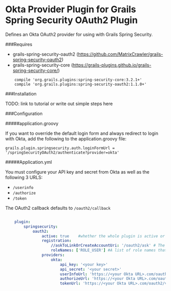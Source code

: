 # Okta Provider Plugin for Grails Spring Security OAuth2 Plugin

Defines an Okta OAuth2 provider for using with Grails Spring Security.

###Requires
* grails-spring-security-oauth2 (https://github.com/MatrixCrawler/grails-spring-security-oauth2)
* grails-spring-security-core (https://grails-plugins.github.io/grails-spring-security-core/)

```
    compile 'org.grails.plugins:spring-security-core:3.2.1+'
    compile 'org.grails.plugins:spring-security-oauth2:1.1.0+'
```

###Installation

TODO: link to tutorial or write out simple steps here

###Configuration

#####application.groovy

If you want to override the default login form and always redirect to login with Okta, 
add the following to the application.groovy file:

```
grails.plugin.springsecurity.auth.loginFormUrl = '/springSecurityOAuth2/authenticate?provider=okta'
```

#####Application.yml

You must configure your API key and secret from Okta as well as the following 3 URLS:
* `/userinfo`
* `/authorize`
* `/token`

The OAuth2 callback defaults to `/oauth2/callback`

```yaml

    plugin:
        springsecurity:
            oauth2:
                active: true    #whether the whole plugin is active or not
                registration:
                    //askToLinkOrCreateAccountUri: '/oauth2/ask' # The URI that is called to aks the user to either create a new account or link to an existing account
                    roleNames: ['ROLE_USER'] #A list of role names that should be automatically granted to an OAuth User. The roles will be created if they do not exist
                providers:
                    okta:
                        api_key: '<your key>'         
                        api_secret: '<your secret>'
                        userInfoUrl: 'https://<your Okta URL>.com/oauth2/v1/userinfo'
                        authorizeUrl: 'https://<your Okta URL>.com/oauth2/v1/authorize'
                        tokenUrl: 'https://<your Okta URL>.com/oauth2/v1/token                      
```